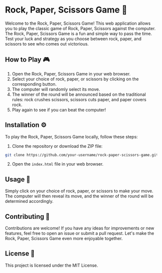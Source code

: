 # Rock, Paper, Scissors Game 🥊

Welcome to the Rock, Paper, Scissors Game! This web application allows you to play the classic game of Rock, Paper, Scissors against the computer. The Rock, Paper, Scissors Game is a fun and simple way to pass the time. Test your luck and strategy as you choose between rock, paper, and scissors to see who comes out victorious.

## How to Play 🎮

1. Open the Rock, Paper, Scissors Game in your web browser.
2. Select your choice of rock, paper, or scissors by clicking on the corresponding button.
3. The computer will randomly select its move.
4. The winner of the round will be announced based on the traditional rules: rock crushes scissors, scissors cuts paper, and paper covers rock.
5. Play again to see if you can beat the computer!

## Installation ⚙️

To play the Rock, Paper, Scissors Game locally, follow these steps:

1. Clone the repository or download the ZIP file:
```bash
git clone https://github.com/your-username/rock-paper-scissors-game.git
```

2. Open the `index.html` file in your web browser.

## Usage 🎲

Simply click on your choice of rock, paper, or scissors to make your move. The computer will then reveal its move, and the winner of the round will be determined accordingly.

## Contributing 🤝

Contributions are welcome! If you have any ideas for improvements or new features, feel free to open an issue or submit a pull request. Let's make the Rock, Paper, Scissors Game even more enjoyable together.

## License 📄

This project is licensed under the MIT License.
